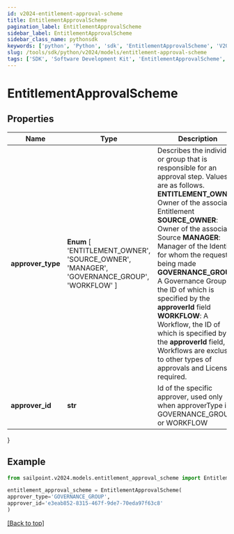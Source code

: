```yaml
---
id: v2024-entitlement-approval-scheme
title: EntitlementApprovalScheme
pagination_label: EntitlementApprovalScheme
sidebar_label: EntitlementApprovalScheme
sidebar_class_name: pythonsdk
keywords: ['python', 'Python', 'sdk', 'EntitlementApprovalScheme', 'V2024EntitlementApprovalScheme'] 
slug: /tools/sdk/python/v2024/models/entitlement-approval-scheme
tags: ['SDK', 'Software Development Kit', 'EntitlementApprovalScheme', 'V2024EntitlementApprovalScheme']
---
```


# EntitlementApprovalScheme


## Properties

Name | Type | Description | Notes
------------ | ------------- | ------------- | -------------
**approver_type** |  **Enum** [  'ENTITLEMENT_OWNER',    'SOURCE_OWNER',    'MANAGER',    'GOVERNANCE_GROUP',    'WORKFLOW' ] | Describes the individual or group that is responsible for an approval step. Values are as follows.  **ENTITLEMENT_OWNER**: Owner of the associated Entitlement  **SOURCE_OWNER**: Owner of the associated Source  **MANAGER**: Manager of the Identity for whom the request is being made  **GOVERNANCE_GROUP**: A Governance Group, the ID of which is specified by the **approverId** field  **WORKFLOW**: A Workflow, the ID of which is specified by the **approverId** field, Workflows are exclusive to other types of approvals and License required.      | [optional] 
**approver_id** | **str** | Id of the specific approver, used only when approverType is GOVERNANCE_GROUP or WORKFLOW | [optional] 
}

## Example

```python
from sailpoint.v2024.models.entitlement_approval_scheme import EntitlementApprovalScheme

entitlement_approval_scheme = EntitlementApprovalScheme(
approver_type='GOVERNANCE_GROUP',
approver_id='e3eab852-8315-467f-9de7-70eda97f63c8'
)

```
[[Back to top]](#) 

